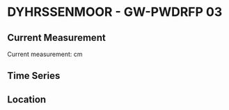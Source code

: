# DYHRSSENMOOR - GW-PWDRFP 03

## Current Measurement

Current measurement: <Value topic="rivers/pegel-online/DYHRMOOR/GW-PWDRFP 03/measurementValue"/> cm

## Time Series

<TimeSeries topic="rivers/pegel-online/DYHRMOOR/GW-PWDRFP 03/measurementValue" period="week" />

## Location

<WorldMap>
  <Marker lat="53.96081291207518" lon="9.268645473763717" labelTopic="rivers/pegel-online/DYHRMOOR/GW-PWDRFP 03" />
</WorldMap>

